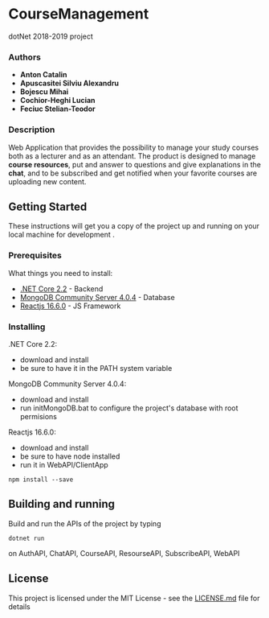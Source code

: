 # CourseManagement
dotNet 2018-2019 project

### Authors ###

* **Anton Catalin**
* **Apuscasitei Silviu Alexandru**
* **Bojescu Mihai**
* **Cochior-Heghi Lucian**
* **Feciuc Stelian-Teodor**


### Description ###

Web Application that provides the possibility to manage your study courses both as a lecturer and as an attendant. The product is designed to manage __course resources__, put and answer to questions and give explanations in the __chat__, and to be subscribed and get notified when your favorite courses are uploading new content.

## Getting Started

These instructions will get you a copy of the project up and running on your local machine for development .

### Prerequisites

What things you need to install:
* [.NET Core 2.2](https://dotnet.microsoft.com/download/dotnet-core/2.2) - Backend
* [MongoDB Community Server 4.0.4](https://www.mongodb.com/download-center) - Database
* [Reactjs 16.6.0](https://5c11762d4be4d10008916ab1--reactjs.netlify.com/versions) - JS Framework


### Installing
.NET Core 2.2:
 * download and install
 * be sure to have it in the PATH system variable

MongoDB Community Server 4.0.4:
 * download and install
 * run initMongoDB.bat to configure the project's database with root permisions
 
 Reactjs 16.6.0:
 * download and install
 * be sure to have node installed
 * run it in WebAPI/ClientApp
```
npm install --save
```




## Building and running
Build and run the APIs of the project by typing
```
dotnet run
```
on AuthAPI, ChatAPI, CourseAPI, ResourseAPI, SubscribeAPI, WebAPI



## License

This project is licensed under the MIT License - see the [LICENSE.md](LICENSE.md) file for details

